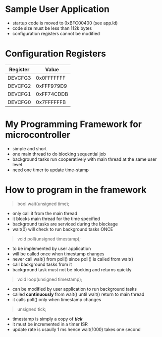 # Sample User Application
- startup code is moved to 0xBFC00400 (see app.ld)
- code size must be less than 112k bytes
- configuration registers cannot be modified

# Configuration Registers
|Register|Value|
|-|-|
|DEVCFG3|0x0FFFFFFF|
|DEVCFG2|0xFFF979D9|
|DEVCFG1|0xFF74CDDB|
|DEVCFG0|0x7FFFFFFB|

# My Programming Framework for microcontroller
- simple and short
- one main thread to do blocking sequential job
- background tasks run cooperatively with main thread at the same user level
- need one timer to update time-stamp

# How to program in the framework
>bool wait(unsigned time);
 
- only call it from the main thread
- it blocks main thread for the time specified
- background tasks are serviced during the blockage
- wait(0) will check to run background tasks ONCE

>void poll(unsigned timestamp);

- to be implemented by user application
- will be called once when timestamp changes
- never call wait() from poll() since poll() is called from wait()
- call background tasks from it
- background task must not be blocking and returns quickly

>void loop(unsigned timestamp);

- can be modified by user application to run background tasks
- called **continuously** from wait() until wait() return to main thread
- it calls poll() only when timestamp changes

>unsigned tick;

- timestamp is simply a copy of ***tick***
- it must be incremented in a timer ISR
- update rate is usaully 1 ms hence wait(1000) takes one second
